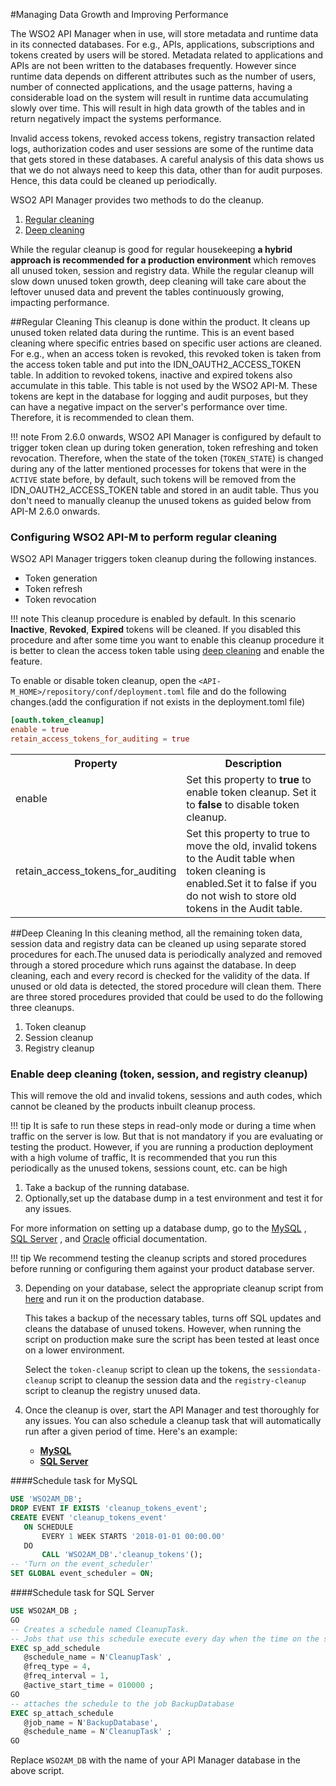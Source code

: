 #Managing Data Growth and Improving Performance

The WSO2 API Manager when in use, will store metadata and runtime data in its connected databases. For e.g., APIs, applications, subscriptions and tokens created by users will be stored. Metadata related to applications and APIs are not been written to the databases frequently. However since runtime data depends on different attributes such as the number of users, number of connected applications, and the usage patterns, having a considerable load on the system will result in runtime data accumulating slowly over time. This will result in high data growth of the tables and in return negatively impact the systems performance. 

Invalid access tokens, revoked access tokens, registry transaction related logs, authorization codes and user sessions are some of the runtime data that gets stored in these databases. A careful analysis of this data shows us that we do not always need to keep this data, other than for audit purposes. Hence, this data could be cleaned up periodically.

WSO2 API Manager provides two methods to do the cleanup.
 
   1.  [Regular cleaning](#regular-cleaning)
   2.  [Deep cleaning](#deep-cleaning)
   
While the regular cleanup is good for regular housekeeping **a hybrid approach is recommended for a production environment** which removes all unused token, session and registry data. While the regular cleanup will slow down unused token growth, deep cleaning  will take care about the leftover unused data and prevent the tables continuously growing, impacting performance.   

##Regular Cleaning
This cleanup is done within the product. It cleans up unused token related data during the runtime. This is an event based cleaning where specific entries based on specific user actions are cleaned. For e.g., when an access token is revoked, this revoked token is taken  from the access token table and put into the IDN_OAUTH2_ACCESS_TOKEN table. In addition to revoked tokens,  inactive and expired tokens also accumulate in this table. This table is not used by the WSO2 API-M. These tokens are kept in the database for logging and audit purposes, but they can have a negative impact on the server's performance over time. Therefore, it is recommended to clean them.

!!! note
    From 2.6.0 onwards, WSO2 API Manager is configured by default to trigger token clean up during token generation, token refreshing and token revocation. Therefore, when the state of the token (`TOKEN_STATE`) is changed during any of the latter mentioned processes for tokens that were in the `ACTIVE` state before, by default, such tokens will be removed from the IDN_OAUTH2_ACCESS_TOKEN table and stored in an audit table. Thus you don't need to manually cleanup the unused tokens as guided below from API-M 2.6.0 onwards.
   
### Configuring WSO2 API-M to perform regular cleaning

WSO2 API Manager triggers token cleanup during the following instances.

-   Token generation
-   Token refresh
-   Token revocation

!!! note
    This cleanup procedure is enabled by default. In this scenario **Inactive**, **Revoked**, **Expired** tokens will be cleaned. If you disabled this procedure and after some time you want to enable this cleanup procedure it is better to clean the access token table using  [deep cleaning](#deep-cleaning) and enable the feature.

To enable or disable token cleanup, open the `<API-M_HOME>/repository/conf/deployment.toml` file and do the following changes.(add the configuration if not exists in the deployment.toml file)

``` toml
[oauth.token_cleanup]
enable = true
retain_access_tokens_for_auditing = true
```

<table>
<colgroup>
<col width="30%" />
<col width="70%" />
</colgroup>
<tr class="even">
<th>Property</th>
<th>Description</th>
</tr>
<tr class="even">
<td>enable</td>
<td>Set this property to <strong>true</strong> to enable token cleanup. Set it to <strong>false</strong> to disable token cleanup.</td>
</tr>
<tr class="even">
<td>retain_access_tokens_for_auditing</td>
<td>Set this property to true to move the old, invalid tokens to the Audit table when token cleaning is enabled.Set it to false if you do not wish to store old tokens in the Audit table.</td>
</tr>
</table>


##Deep Cleaning
In this cleaning method, all the remaining token data, session data and registry data can be cleaned up using separate stored procedures for each.The unused data is periodically analyzed and removed through a stored procedure which runs against the database. In deep cleaning, each and every record is checked for the validity of the data. If unused or old data is detected, the stored procedure will clean them. There are three stored procedures provided that could be used to do the following three cleanups.   

   1. Token cleanup
   2. Session cleanup 
   3. Registry cleanup 
    

### Enable deep cleaning (token, session, and registry cleanup)

This will remove the old and invalid tokens, sessions and auth codes, which cannot be cleaned by the products inbuilt cleanup process.

!!! tip
    It is safe to run these steps in read-only mode or during a time when traffic on the server is low.  But that is not mandatory if you are evaluating or testing the product. However,  if you are running a production deployment with a high volume of traffic, It is recommended that you run this periodically as the  unused tokens, sessions count, etc. can be high

1.  Take a backup of the running database.
2.  Optionally,set up the database dump in a test environment and test it for any issues.

   For more information on setting up a database dump, go to the [MySQL](https://dev.mysql.com/doc/refman/5.7/en/mysqldump.html#mysqldump-syntax) , [SQL Server](https://docs.microsoft.com/en-us/sql/relational-databases/backup-restore/create-a-full-database-backup-sql-server) , and [Oracle](https://docs.oracle.com/cd/E11882_01/backup.112/e10642/rcmbckba.htm#BRADV8138) official documentation.

!!! tip
      We recommend testing the cleanup scripts and stored procedures before running or configuring them against your product database server.

3.  Depending on your database, select the appropriate cleanup script from [here](https://github.com/wso2/carbon-identity-framework/tree/master/features/identity-core/org.wso2.carbon.identity.core.server.feature/resources/dbscripts/stored-procedures) and run it on the production database. 

    This takes a backup of the necessary tables, turns off SQL updates and cleans the database of unused tokens. However, when running the script on production make sure the script has been tested at least once on a lower environment.
  
    Select the `token-cleanup` script to clean up the tokens, the `sessiondata-cleanup` script to cleanup the session data and the `registry-cleanup` script to cleanup the registry unused data.

4.  Once the cleanup is over, start the API Manager and test thoroughly for any issues.
   You can also schedule a cleanup task that will automatically run after a given period of time. Here's an example:

    -   [**MySQL**](#schedule-task-for-mysql)
    -   [**SQL Server**](#schedule-task-for-sql-server)
 
####Schedule task for MySQL
``` sql
USE 'WSO2AM_DB';
DROP EVENT IF EXISTS 'cleanup_tokens_event';
CREATE EVENT 'cleanup_tokens_event'
   ON SCHEDULE
       EVERY 1 WEEK STARTS '2018-01-01 00:00.00'
   DO
       CALL 'WSO2AM_DB'.'cleanup_tokens'();
-- 'Turn on the event_scheduler'
SET GLOBAL event_scheduler = ON;

```
####Schedule task for SQL Server

``` sql
USE WSO2AM_DB ;
GO
-- Creates a schedule named CleanupTask.  
-- Jobs that use this schedule execute every day when the time on the server is 01:00.  
EXEC sp_add_schedule
   @schedule_name = N'CleanupTask' ,
   @freq_type = 4,
   @freq_interval = 1,
   @active_start_time = 010000 ;
GO
-- attaches the schedule to the job BackupDatabase
EXEC sp_attach_schedule
   @job_name = N'BackupDatabase',
   @schedule_name = N'CleanupTask' ;
GO
```

Replace `WSO2AM_DB` with the name of your API Manager database in the above script.

